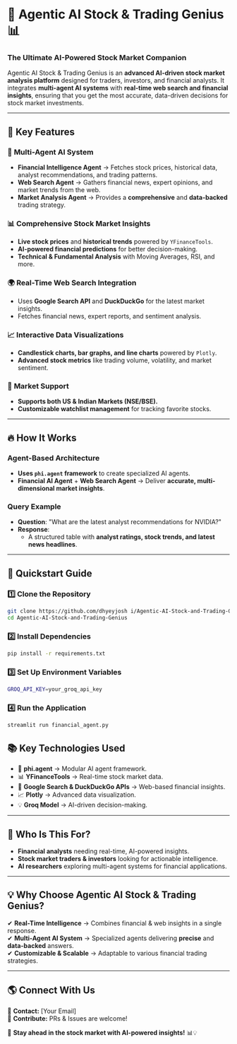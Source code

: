 # 🚀 **Agentic AI Stock & Trading Genius** 📊  

### **The Ultimate AI-Powered Stock Market Companion**

Agentic AI Stock & Trading Genius is an **advanced AI-driven stock market analysis platform** designed for traders, investors, and financial analysts. It integrates **multi-agent AI systems** with **real-time web search and financial insights**, ensuring that you get the most accurate, data-driven decisions for stock market investments.

---

## 🌟 **Key Features**

### 🤖 **Multi-Agent AI System**
- **Financial Intelligence Agent** → Fetches stock prices, historical data, analyst recommendations, and trading patterns.
- **Web Search Agent** → Gathers financial news, expert opinions, and market trends from the web.
- **Market Analysis Agent** → Provides a **comprehensive** and **data-backed** trading strategy.

### 📊 **Comprehensive Stock Market Insights**
- **Live stock prices** and **historical trends** powered by `YFinanceTools`.
- **AI-powered financial predictions** for better decision-making.
- **Technical & Fundamental Analysis** with Moving Averages, RSI, and more.

### 🌍 **Real-Time Web Search Integration**
- Uses **Google Search API** and **DuckDuckGo** for the latest market insights.
- Fetches financial news, expert reports, and sentiment analysis.

### 📈 **Interactive Data Visualizations**
- **Candlestick charts, bar graphs, and line charts** powered by `Plotly`.
- **Advanced stock metrics** like trading volume, volatility, and market sentiment.

### 📌 **Market Support**
- **Supports both US & Indian Markets (NSE/BSE).**
- **Customizable watchlist management** for tracking favorite stocks.

---

## 🔥 **How It Works**
### **Agent-Based Architecture**
- **Uses `phi.agent` framework** to create specialized AI agents.
- **Financial AI Agent** + **Web Search Agent** → Deliver **accurate, multi-dimensional market insights**.

### **Query Example**
- **Question**: "What are the latest analyst recommendations for NVIDIA?"
- **Response**:
  - A structured table with **analyst ratings, stock trends, and latest news headlines**.

---

## 🚀 **Quickstart Guide**

### **1️⃣ Clone the Repository**
```sh
git clone https://github.com/dhyeyjosh i/Agentic-AI-Stock-and-Trading-Genius.git
cd Agentic-AI-Stock-and-Trading-Genius
```
### **2️⃣ Install Dependencies**
```sh
pip install -r requirements.txt
```
### **3️⃣ Set Up Environment Variables**
```sh
GROQ_API_KEY=your_groq_api_key
```
### **4️⃣ Run the Application**
```sh
streamlit run financial_agent.py
```

## 📚 **Key Technologies Used**
- 🧠 **phi.agent** → Modular AI agent framework.
- 📊 **YFinanceTools** → Real-time stock market data.
- 🔎 **Google Search & DuckDuckGo APIs** → Web-based financial insights.
- 📈 **Plotly** → Advanced data visualization.
- 💡 **Groq Model** → AI-driven decision-making.

---

## 🎯 **Who Is This For?**
- **Financial analysts** needing real-time, AI-powered insights.
- **Stock market traders & investors** looking for actionable intelligence.
- **AI researchers** exploring multi-agent systems for financial applications.

---

## 💡 **Why Choose Agentic AI Stock & Trading Genius?**
✔ **Real-Time Intelligence** → Combines financial & web insights in a single response.  
✔ **Multi-Agent AI System** → Specialized agents delivering **precise** and **data-backed** answers.  
✔ **Customizable & Scalable** → Adaptable to various financial trading strategies.  

---

## 🌎 **Connect With Us**
📧 **Contact:** [Your Email]  
📢 **Contribute:** PRs & Issues are welcome!  

🚀 **Stay ahead in the stock market with AI-powered insights!** 📊💡

